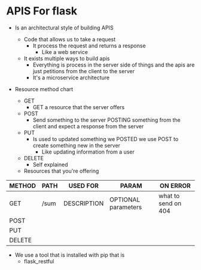 # APIS For flask
+ Is an architectural style of building APIS
    + Code that allows us to take a request
      + It process the request and returns a response
        + Like a web service
    + It exists multiple ways to build apis
      + Everything is process in the server side of things and the apis are just petitions from the client to the server
      + It's a microservice architecture


+ Resource method chart
  + GET
    + GET a resource that the server offers
  + POST
    + Send something to the server POSTING something from the client and expect a response from the server
  + PUT
    + Is used to updated something we POSTED we use POST to create something new in the server
      + Like updating information from a user
  + DELETE
    + Self explained
  + Resources that you're offering


|   METHOD     |      PATH |   USED FOR |   PARAM    |  ON ERROR  |
|--------------|-----------|------------|------------|------------|
| GET          |      /sum | DESCRIPTION| OPTIONAL parameters | what to send on 404 |
| POST |  |  |  |  |
| PUT |  |  |  |  |
| DELETE |  |  |  |  |


+ We use a tool that is installed with pip that is 
  + flask_restful